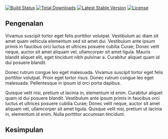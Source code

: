 [![Build Status](https://travis-ci.org/aidanraskil/larai.svg?branch=master)](https://travis-ci.org/aidanraskil/larai)
[![Total Downloads](https://poser.pugx.org/aidanraskil/larai/downloads)](https://packagist.org/packages/aidanraskil/larai)
[![Latest Stable Version](https://poser.pugx.org/aidanraskil/larai/v/stable)](https://packagist.org/packages/aidanraskil/larai)
[![License](https://poser.pugx.org/aidanraskil/larai/license)](https://packagist.org/packages/aidanraskil/larai)

## Pengenalan
Vivamus suscipit tortor eget felis porttitor volutpat. Vestibulum ac diam sit amet quam vehicula elementum sed sit amet dui. Vestibulum ante ipsum primis in faucibus orci luctus et ultrices posuere cubilia Curae; Donec velit neque, auctor sit amet aliquam vel, ullamcorper sit amet ligula. Mauris blandit aliquet elit, eget tincidunt nibh pulvinar a. Curabitur aliquet quam id dui posuere blandit.

Donec rutrum congue leo eget malesuada. Vivamus suscipit tortor eget felis porttitor volutpat. Proin eget tortor risus. Donec rutrum congue leo eget malesuada. Pellentesque in ipsum id orci porta dapibus.

Quisque velit nisi, pretium ut lacinia in, elementum id enim. Curabitur aliquet quam id dui posuere blandit. Vestibulum ante ipsum primis in faucibus orci luctus et ultrices posuere cubilia Curae; Donec velit neque, auctor sit amet aliquam vel, ullamcorper sit amet ligula. Quisque velit nisi, pretium ut lacinia in, elementum id enim. Nulla porttitor accumsan tincidunt.

## Kesimpulan
